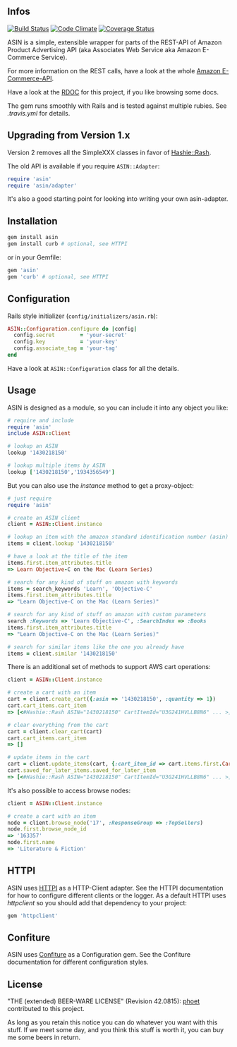 ## Infos

[![Build Status](https://img.shields.io/travis/phoet/asin/master.svg)](https://travis-ci.org/phoet/asin)
[![Code Climate](https://img.shields.io/codeclimate/github/phoet/asin.svg)](https://codeclimate.com/github/phoet/asin)
[![Coverage Status](http://img.shields.io/codeclimate/coverage/github/phoet/asin.svg)](https://codeclimate.com/github/phoet/asin)


ASIN is a simple, extensible wrapper for parts of the REST-API of Amazon Product Advertising API (aka Associates Web Service aka Amazon E-Commerce Service).

For more information on the REST calls, have a look at the whole [Amazon E-Commerce-API](http://docs.amazonwebservices.com/AWSECommerceService/latest/DG/index.html).

Have a look at the [RDOC](http://rdoc.info/projects/phoet/asin) for this project, if you like browsing some docs.

The gem runs smoothly with Rails and is tested against multiple rubies. See *.travis.yml* for details.


## Upgrading from Version 1.x

Version 2 removes all the SimpleXXX classes in favor of [Hashie::Rash](https://github.com/tcocca/rash).

The old API is available if you require `ASIN::Adapter`:

```ruby
require 'asin'
require 'asin/adapter'
```

It's also a good starting point for looking into writing your own asin-adapter.


## Installation

```bash
gem install asin
gem install curb # optional, see HTTPI
```

or in your Gemfile:

```ruby
gem 'asin'
gem 'curb' # optional, see HTTPI
```

## Configuration

Rails style initializer (`config/initializers/asin.rb`):

```ruby
ASIN::Configuration.configure do |config|
  config.secret        = 'your-secret'
  config.key           = 'your-key'
  config.associate_tag = 'your-tag'
end
```

Have a look at `ASIN::Configuration` class for all the details.

## Usage

ASIN is designed as a module, so you can include it into any object you like:

```ruby
# require and include
require 'asin'
include ASIN::Client

# lookup an ASIN
lookup '1430218150'

# lookup multiple items by ASIN
lookup ['1430218150','1934356549']
```

But you can also use the *instance* method to get a proxy-object:

```ruby
# just require
require 'asin'

# create an ASIN client
client = ASIN::Client.instance

# lookup an item with the amazon standard identification number (asin)
items = client.lookup '1430218150'

# have a look at the title of the item
items.first.item_attributes.title
=> Learn Objective-C on the Mac (Learn Series)

# search for any kind of stuff on amazon with keywords
items = search_keywords 'Learn', 'Objective-C'
items.first.item_attributes.title
=> "Learn Objective-C on the Mac (Learn Series)"

# search for any kind of stuff on amazon with custom parameters
search :Keywords => 'Learn Objective-C', :SearchIndex => :Books
items.first.item_attributes.title
=> "Learn Objective-C on the Mac (Learn Series)"

# search for similar items like the one you already have
items = client.similar '1430218150'
```

There is an additional set of methods to support AWS cart operations:

```ruby
client = ASIN::Client.instance

# create a cart with an item
cart = client.create_cart({:asin => '1430218150', :quantity => 1})
cart.cart_items.cart_item
=> [<#Hashie::Rash ASIN="1430218150" CartItemId="U3G241HVLLB8N6" ... >]

# clear everything from the cart
cart = client.clear_cart(cart)
cart.cart_items.cart_item
=> []

# update items in the cart
cart = client.update_items(cart, {:cart_item_id => cart.items.first.CartItemId, :action => :SaveForLater}, {:cart_item_id => cart.items.first.CartItemId, :quantity => 7})
cart.saved_for_later_items.saved_for_later_item
=> [<#Hashie::Rash ASIN="1430218150" CartItemId="U3G241HVLLB8N6" ... >]
```

It's also possible to access browse nodes:

```ruby
client = ASIN::Client.instance

# create a cart with an item
node = client.browse_node('17', :ResponseGroup => :TopSellers)
node.first.browse_node_id
=> '163357'
node.first.name
=> 'Literature & Fiction'
```

## HTTPI

ASIN uses [HTTPI](https://github.com/rubiii/httpi) as a HTTP-Client adapter.
See the HTTPI documentation for how to configure different clients or the logger.
As a default HTTPI uses _httpclient_ so you should add that dependency to your project:

```ruby
gem 'httpclient'
```

## Confiture

ASIN uses [Confiture](https://github.com/phoet/confiture) as a Configuration gem.
See the Confiture documentation for different configuration styles.


## License

"THE (extended) BEER-WARE LICENSE" (Revision 42.0815): [phoet](mailto:ps@nofail.de) contributed to this project.

As long as you retain this notice you can do whatever you want with this stuff.
If we meet some day, and you think this stuff is worth it, you can buy me some beers in return.
